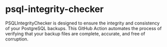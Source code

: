 # psql-integrity-checker
PSQLIntegrityChecker is designed to ensure the integrity and consistency of your PostgreSQL backups. This GitHub Action automates the process of verifying that your backup files are complete, accurate, and free of corruption.
